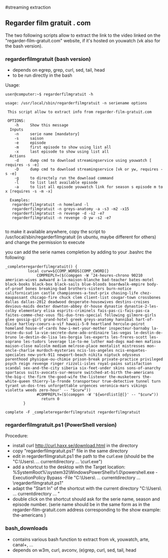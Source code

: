 #streaming extraction

## Regarder film gratuit . com

The two following scripts allow to extract the link to the video linked on the "regarder-film-gratuit.com" website, if it's hosted on youwatch (vk also for the bash version).

### regarderfilmgratuit (bash version)
- depends on  egrep, grep, curl, sed, tail, head
- to be run directly in the bash

Usage:

```
user@computer:~$ regarderfilmgratuit -h

usage: /usr/local/sbin/regarderfilmgratuit -n seriename options

 This script allow to extract info from regarder-film-gratuit.com
 
 OPTIONS:
    -h     Show this message
  Inputs
    -n 	   serie name [mandatory]
    -s     saison
    -e     episode
    -m     first episode to show using list all 
    -x     last episode to show using list all 
  Actions
    -d     dump cmd to download streamingservice using youwatch [ requires -s -e]
    -D     dump cmd to download streamingservice [vk or yw, requires -s -e]
    -g     to directely run the download command
    -l     to list last available episode
    -a 	   to list all episode youwatch link for season s episode m to x [requires -s -m -x]

  Examples:
   regarderfilmgratuit -n homeland -l
   regarderfilmgratuit -n greys-anatomy -a -s3 -m2 -x15
   regarderfilmgratuit -n revenge -d -s2 -e7
   regarderfilmgratuit -n revenge -D yw -s2 -e7


```
to make it available anywhere, copy the script to /usr/local/sbin/regarderfilmgratuit (in ubuntu, maybe different for others) and change the permission to execute

you can add the serie names completion by adding to your .bashrc the following:
```
_completeregarderfilmgratuit() {
          local curw=${COMP_WORDS[COMP_CWORD]}
              COMPREPLY=($(compgen -W '24-heures-chrono 90210 american-wives awkward a-la-maison-blanche bad-teacher bates-motel black-books black-box black-sails blue-bloods boardwalk-empire body-of-proof bones breaking-bad brothers-sisters burn-notice californication castle championnes-a-tout-prix chasing-life chez-maupassant chicago-fire chuck clem client-list cougar-town crossbones dallas dallas-2012 deadwood desperate-housewives destins-croises devious-maids dexter downton-abbey dr-house dynastie dynastie-2-les-colby elementary elisa esprits-criminels fais-pas-ci-fais-pas-ca faites-comme-chez-vous fbi-duo-tres-special following gilmore-girls glee gossip-girl grand-hotel greek greys-anatomy hannibal hart-of-dixie hartley-coeurs-a-vif hawaii-5-0 heartland hercule-poirot homeland house-of-cards how-i-met-your-mother inspecteur-barnaby la-reine-du-sud la-vie-secrete-dune-ado-ordinaire las-vegas le-destin-de-bruno le-destin-de-lisa les-borgia les-experts les-freres-scott les-soprano les-tudors leverage lie-to-me luther mad-dogs mad-men mafiosa maison-close malcolm medium melrose-place mentalist mistresses mon-oncle-charlie murdoch-mysteries ncis-los-angeles ncis-enquetes-speciales new-york-911 newport-beach nikita niptuck odysseus parenthood physique-ou-chimie prison-break private-practice privileged psych reign revenge ringer rizzoli-isles royal-pains satisfaction scandal sex-and-the-city siberia six-feet-under skins sons-of-anarchy spartacus suits-avocats-sur-mesure switched-at-birth the-americans the-big-c the-firm the-good-wife the-listener the-musketeers the-white-queen thierry-la-fronde transporteur true-detective tunnel turn tyrant un-dos-tres unforgettable urgences veronica-mars vikings violetta weeds zero-hour' -- "$curw"))
              #COMPREPLY=($(compgen -W '${wordlist[@]}' -- "$curw"))
                return 0
        }

complete -F _completeregarderfilmgratuit regarderfilmgratuit

```


### regarderfilmgratuit.ps1 (PowerShell version)
Procedure:
- install curl http://curl.haxx.se/download.html in the directory 
- copy "regarderfilmgratuit.ps1" file in the same directory
- edit in regarderfilmgratuit.ps1 the path to the curl.exe (should be the "C:\Users\ ... currentdirectory ... \curl.exe")
- add a shortcut to the desktop with the Target location:
 %SystemRoot%\system32\WindowsPowerShell\v1.0\powershell.exe -ExecutionPolicy Bypass -File "C:\Users\ ... currentdirectory ... \regarderfilmgratuit.ps1"
- adapt the "Start In" of the shortcut with the current directory "C:\Users\ ... currentdirectory ... "
- double click on the shortcut should ask for the serie name, season and episode number. (serie name should be in the same form as in the regarder-film-gratuit.com address corresponding to the show example: the-americans )


### bash_downloads 
- contains various bash function to extract from vk, youwatch, arte, canal+, ...
- depends on w3m, curl, avconv, (e)grep, curl, sed, tail, head
